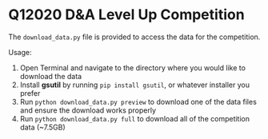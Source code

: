 # Q12020 D&A Level Up Competition

The ```download_data.py``` file is provided to access the data for the competition. 

Usage:
1. Open Terminal and navigate to the directory where you would like to download the data
2. Install **gsutil** by running ```pip install gsutil```, or whatever installer you prefer
3. Run ```python download_data.py preview``` to download one of the data files and ensure the download works properly
4. Run ```python download_data.py full``` to download all of the competition data (~7.5GB)
